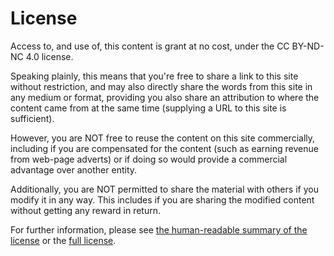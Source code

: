 # License

Access to, and use of, this content is grant at no cost, under the CC BY-ND-NC 4.0 license.

Speaking plainly, this means that you're free to share a link to this site without restriction, and may also directly share the words from this site in any medium or format, providing you also share an attribution to where the content came from at the same time (supplying a URL to this site is sufficient).

However, you are NOT free to reuse the content on this site commercially, including if you are compensated for the content (such as earning revenue from web-page adverts) or if doing so would provide a commercial advantage over another entity.

Additionally, you are NOT permitted to share the material with others if you modify it in any way. This includes if you are sharing the modified content without getting any reward in return.

For further information, please see [the human-readable summary of the license](https://creativecommons.org/licenses/by-nc-nd/4.0/) or the [full license](https://creativecommons.org/licenses/by-nc-nd/4.0/legalcode).
